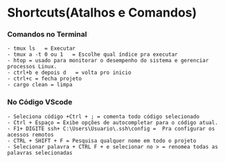 # Shortcuts(Atalhos e Comandos)

### Comandos no Terminal
	- tmux ls   = Executar
	- tmux a -t 0 ou 1   = Escolhe qual índice pra executar
	- htop = usado para monitorar o desempenho do sistema e gerenciar processos Linux.
	- ctrl+b e depois d   = volta pro inicio
	- ctrl+c = fecha projeto
    - cargo clean = limpa

### No Código VScode
    - Seleciona código +Ctrl + ; = comenta todo código selecionado
    - Ctrl + Espaço = Exibe opções de autocompletar para o código atual.
	- F1+ DIGITE ssh+ C:\Users\Usuario\.ssh\config =  Pra configurar os acessos remotos
	- CTRL + SHIFT + F = Pesquisa qualquer nome em todo o projeto
	- Selecionar palavra + CTRL F + e selecionar no > = renomea todas as palavras selecionadas
